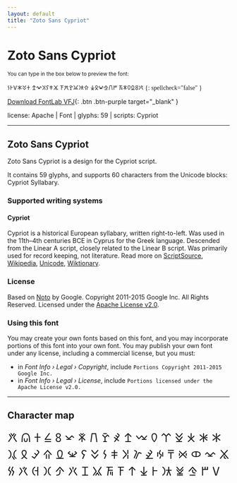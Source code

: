 ```yaml
---
layout: default
title: "Zoto Sans Cypriot"
---
```


# Zoto Sans Cypriot

<small>You can type in the box below to preview the font:</small>

<div contenteditable="true" class="texteditor" style="font-family: 'Zoto Sans Cypriot';">
𐠼𐠐𐠣𐠅𐠎𐠱 𐠩𐠍𐠪𐠢𐠦𐠮 𐠤𐠬𐠲𐠌𐠔𐠰 𐠕𐠞𐠡𐠝𐠖𐠊 𐠒𐠠𐠀𐠨𐠭𐠟
{: spellcheck="false" }
</div>

[Download FontLab VFJ](https://downgit.github.io/#/home?url=https://github.com/fontlabcom/getgo-fonts/blob/main/getgo-fonts/apache/zotosans/zotosans-cypriot.vfj){: .btn .btn-purple target="_blank" }

license: Apache \| Font \| glyphs: 59 \| scripts: Cypriot

---


## Zoto Sans Cypriot

Zoto Sans Cypriot is a design for the Cypriot script.

It contains 59 glyphs, and supports 60 characters from the Unicode blocks: Cypriot Syllabary.


### Supported writing systems


#### Cypriot

Cypriot is a historical European syllabary, written right-to-left. Was used in the 11th–4th centuries BCE in Cyprus for the Greek language. Descended from the Linear A script, closely related to the Linear B script. Was primarily used for record keeping, not literature. Read more on [ScriptSource](https://scriptsource.org/scr/Cprt), [Wikipedia](https://en.wikipedia.org/wiki/ISO_15924:Cprt), [Unicode](https://www.unicode.org/versions/Unicode13.0.0/ch08.pdf#G26417), [Wiktionary](https://en.wiktionary.org/wiki/Category:Cypriot_script).


### License

Based on [Noto](https://github.com/notofonts) by Google. Copyright 2011-2015 Google Inc. All Rights Reserved. Licensed under the [Apache License v2.0](https://www.apache.org/licenses/LICENSE-2.0.txt).

### Using this font

You may create your own fonts based on this font, and you may incorporate portions of this font into your own font. You may publish your own font under any license, including a commercial license, but you must:

- in _Font Info › Legal › Copyright_, include `Portions Copyright 2011-2015 Google Inc.`
- in _Font Info › Legal › License_, include `Portions licensed under the Apache License v2.0.`


---

## Character map

<div style="font-family: 'Zoto Sans Cypriot'; font-size: 2em;">
𐠀 𐠁 𐠂 𐠃 𐠄 𐠅 𐠈 𐠊 𐠋 𐠌 𐠍 𐠎 𐠏 𐠐 𐠑 𐠒 𐠓 𐠔 𐠕 𐠖 𐠗 𐠘 𐠙 𐠚 𐠛 𐠜 𐠝 𐠞 𐠟 𐠠 𐠡 𐠢 𐠣 𐠤 𐠥 𐠦 𐠧 𐠨 𐠩 𐠪 𐠫 𐠬 𐠭 𐠮 𐠯 𐠰 𐠱 𐠲 𐠳 𐠴 𐠵 𐠷 𐠸 𐠼 𐠿
</div>

